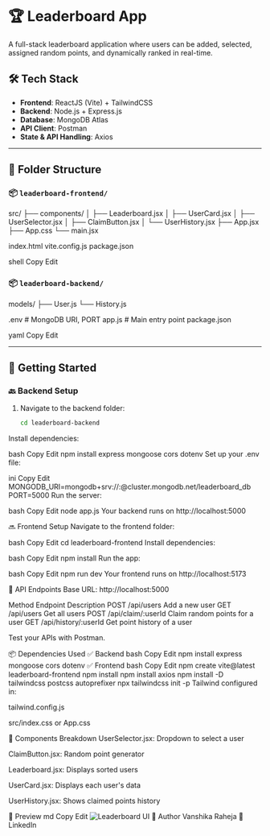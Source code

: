 # 🏆 Leaderboard App

A full-stack leaderboard application where users can be added, selected, assigned random points, and dynamically ranked in real-time.

## 🛠 Tech Stack

- **Frontend**: ReactJS (Vite) + TailwindCSS
- **Backend**: Node.js + Express.js
- **Database**: MongoDB Atlas
- **API Client**: Postman
- **State & API Handling**: Axios

---

## 📁 Folder Structure

### 📦 `leaderboard-frontend/`

src/
├── components/
│ ├── Leaderboard.jsx
│ ├── UserCard.jsx
│ ├── UserSelector.jsx
│ ├── ClaimButton.jsx
│ └── UserHistory.jsx
├── App.jsx
├── App.css
└── main.jsx

index.html
vite.config.js
package.json

shell
Copy
Edit

### 📦 `leaderboard-backend/`

models/
├── User.js
└── History.js

.env # MongoDB URI, PORT
app.js # Main entry point
package.json

yaml
Copy
Edit

---

## 🚀 Getting Started

### 🔙 Backend Setup

1. Navigate to the backend folder:
   ```bash
   cd leaderboard-backend
Install dependencies:

bash
Copy
Edit
npm install express mongoose cors dotenv
Set up your .env file:

ini
Copy
Edit
MONGODB_URI=mongodb+srv://<username>:<password>@cluster.mongodb.net/leaderboard_db
PORT=5000
Run the server:

bash
Copy
Edit
node app.js
Your backend runs on http://localhost:5000

🔜 Frontend Setup
Navigate to the frontend folder:

bash
Copy
Edit
cd leaderboard-frontend
Install dependencies:

bash
Copy
Edit
npm install
Run the app:

bash
Copy
Edit
npm run dev
Your frontend runs on http://localhost:5173

🔌 API Endpoints
Base URL: http://localhost:5000

Method	Endpoint	Description
POST	/api/users	Add a new user
GET	/api/users	Get all users
POST	/api/claim/:userId	Claim random points for a user
GET	/api/history/:userId	Get point history of a user

Test your APIs with Postman.

📦 Dependencies Used
✅ Backend
bash
Copy
Edit
npm install express mongoose cors dotenv
✅ Frontend
bash
Copy
Edit
npm create vite@latest leaderboard-frontend
npm install
npm install axios
npm install -D tailwindcss postcss autoprefixer
npx tailwindcss init -p
Tailwind configured in:

tailwind.config.js

src/index.css or App.css

🧩 Components Breakdown
UserSelector.jsx: Dropdown to select a user

ClaimButton.jsx: Random point generator

Leaderboard.jsx: Displays sorted users

UserCard.jsx: Displays each user's data

UserHistory.jsx: Shows claimed points history

📸 Preview
md
Copy
Edit
![Leaderboard UI](./preview.png)
👤 Author
Vanshika Raheja
🔗 LinkedIn
